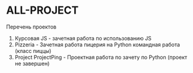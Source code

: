 # ALL-PROJECT
Перечень проектов
1. Курсовая JS - зачетная работа по использованию JS
2. Pizzeria - Зачетная работа пицерия на Python командная работа (класс пиццы)
4. Project ProjectPing -  Проектная работа по зачету по Python (проект не завершен)
